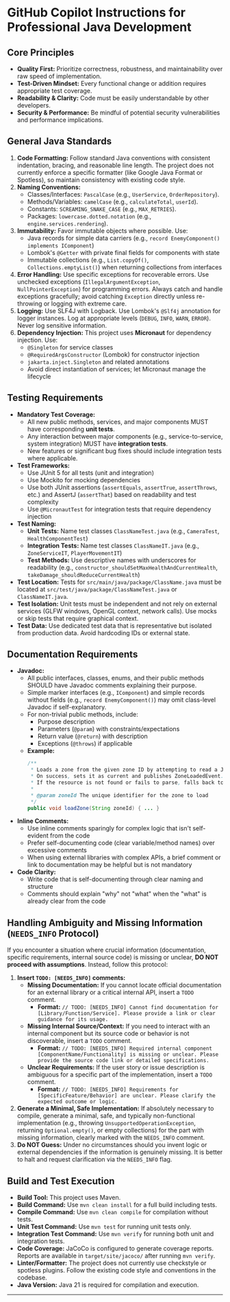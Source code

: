 # GitHub Copilot Instructions for Professional Java Development

## Core Principles

* **Quality First:** Prioritize correctness, robustness, and maintainability over raw speed of implementation.
* **Test-Driven Mindset:** Every functional change or addition requires appropriate test coverage.
* **Readability & Clarity:** Code must be easily understandable by other developers.
* **Security & Performance:** Be mindful of potential security vulnerabilities and performance implications.

## General Java Standards

1.  **Code Formatting:** Follow standard Java conventions with consistent indentation, bracing, and reasonable line length. The project does not currently enforce a specific formatter (like Google Java Format or Spotless), so maintain consistency with existing code style.
2.  **Naming Conventions:**
    * Classes/Interfaces: `PascalCase` (e.g., `UserService`, `OrderRepository`).
    * Methods/Variables: `camelCase` (e.g., `calculateTotal`, `userId`).
    * Constants: `SCREAMING_SNAKE_CASE` (e.g., `MAX_RETRIES`).
    * Packages: `lowercase.dotted.notation` (e.g., `engine.services.rendering`).
3.  **Immutability:** Favor immutable objects where possible. Use:
    * Java records for simple data carriers (e.g., `record EnemyComponent() implements IComponent`)
    * Lombok's `@Getter` with private final fields for components with state
    * Immutable collections (e.g., `List.copyOf()`, `Collections.emptyList()`) when returning collections from interfaces
4.  **Error Handling:** Use specific exceptions for recoverable errors. Use unchecked exceptions (`IllegalArgumentException`, `NullPointerException`) for programming errors. Always catch and handle exceptions gracefully; avoid catching `Exception` directly unless re-throwing or logging with extreme care.
5.  **Logging:** Use SLF4J with Logback. Use Lombok's `@Slf4j` annotation for logger instances. Log at appropriate levels (`DEBUG`, `INFO`, `WARN`, `ERROR`). Never log sensitive information.
6.  **Dependency Injection:** This project uses **Micronaut** for dependency injection. Use:
    * `@Singleton` for service classes
    * `@RequiredArgsConstructor` (Lombok) for constructor injection
    * `jakarta.inject.Singleton` and related annotations
    * Avoid direct instantiation of services; let Micronaut manage the lifecycle

## Testing Requirements

* **Mandatory Test Coverage:**
    * All new public methods, services, and major components MUST have corresponding **unit tests**.
    * Any interaction between major components (e.g., service-to-service, system integration) MUST have **integration tests**.
    * New features or significant bug fixes should include integration tests where applicable.
* **Test Frameworks:** 
    * Use JUnit 5 for all tests (unit and integration)
    * Use Mockito for mocking dependencies
    * Use both JUnit assertions (`assertEquals`, `assertTrue`, `assertThrows`, etc.) and AssertJ (`assertThat`) based on readability and test complexity
    * Use `@MicronautTest` for integration tests that require dependency injection
* **Test Naming:**
    * **Unit Tests:** Name test classes `ClassNameTest.java` (e.g., `CameraTest`, `HealthComponentTest`)
    * **Integration Tests:** Name test classes `ClassNameIT.java` (e.g., `ZoneServiceIT`, `PlayerMovementIT`)
    * **Test Methods:** Use descriptive names with underscores for readability (e.g., `constructor_shouldSetMaxHealthAndCurrentHealth`, `takeDamage_shouldReduceCurrentHealth`)
* **Test Location:** Tests for `src/main/java/package/ClassName.java` must be located at `src/test/java/package/ClassNameTest.java` or `ClassNameIT.java`.
* **Test Isolation:** Unit tests must be independent and not rely on external services (GLFW windows, OpenGL context, network calls). Use mocks or skip tests that require graphical context.
* **Test Data:** Use dedicated test data that is representative but isolated from production data. Avoid hardcoding IDs or external state.

## Documentation Requirements

* **Javadoc:**
    * All public interfaces, classes, enums, and their public methods SHOULD have Javadoc comments explaining their purpose.
    * Simple marker interfaces (e.g., `IComponent`) and simple records without fields (e.g., `record EnemyComponent()`) may omit class-level Javadoc if self-explanatory.
    * For non-trivial public methods, include:
        * Purpose description
        * Parameters (`@param`) with constraints/expectations
        * Return value (`@return`) with description
        * Exceptions (`@throws`) if applicable
    * **Example:**
        ```java
        /**
         * Loads a zone from the given zone ID by attempting to read a JSON file from classpath.
         * On success, sets it as current and publishes ZoneLoadedEvent.
         * If the resource is not found or fails to parse, falls back to a minimal BasicZone.
         * 
         * @param zoneId The unique identifier for the zone to load
         */
        public void loadZone(String zoneId) { ... }
        ```
* **Inline Comments:**
    * Use inline comments sparingly for complex logic that isn't self-evident from the code
    * Prefer self-documenting code (clear variable/method names) over excessive comments
    * When using external libraries with complex APIs, a brief comment or link to documentation may be helpful but is not mandatory
* **Code Clarity:**
    * Write code that is self-documenting through clear naming and structure
    * Comments should explain "why" not "what" when the "what" is already clear from the code

## Handling Ambiguity and Missing Information (`NEEDS_INFO` Protocol)

If you encounter a situation where crucial information (documentation, specific requirements, internal source code) is missing or unclear, **DO NOT proceed with assumptions**. Instead, follow this protocol:

1.  **Insert `TODO: [NEEDS_INFO]` comments:**
    * **Missing Documentation:** If you cannot locate official documentation for an external library or a critical internal API, insert a `TODO` comment.
        * **Format:** `// TODO: [NEEDS_INFO] Cannot find documentation for [Library/Function/Service]. Please provide a link or clear guidance for its usage.`
    * **Missing Internal Source/Context:** If you need to interact with an internal component but its source code or behavior is not discoverable, insert a `TODO` comment.
        * **Format:** `// TODO: [NEEDS_INFO] Required internal component [ComponentName/Functionality] is missing or unclear. Please provide the source code link or detailed specifications.`
    * **Unclear Requirements:** If the user story or issue description is ambiguous for a specific part of the implementation, insert a `TODO` comment.
        * **Format:** `// TODO: [NEEDS_INFO] Requirements for [SpecificFeature/Behavior] are unclear. Please clarify the expected outcome or logic.`
2.  **Generate a Minimal, Safe Implementation:** If absolutely necessary to compile, generate a minimal, safe, and typically non-functional implementation (e.g., throwing `UnsupportedOperationException`, returning `Optional.empty()`, or empty collections) for the part with missing information, clearly marked with the `NEEDS_INFO` comment.
3.  **Do NOT Guess:** Under no circumstances should you invent logic or external dependencies if the information is genuinely missing. It is better to halt and request clarification via the `NEEDS_INFO` flag.

## Build and Test Execution

* **Build Tool:** This project uses Maven.
* **Build Command:** Use `mvn clean install` for a full build including tests.
* **Compile Command:** Use `mvn clean compile` for compilation without tests.
* **Unit Test Command:** Use `mvn test` for running unit tests only.
* **Integration Test Command:** Use `mvn verify` for running both unit and integration tests.
* **Code Coverage:** JaCoCo is configured to generate coverage reports. Reports are available in `target/site/jacoco/` after running `mvn verify`.
* **Linter/Formatter:** The project does not currently use checkstyle or spotless plugins. Follow the existing code style and conventions in the codebase.
* **Java Version:** Java 21 is required for compilation and execution.

---